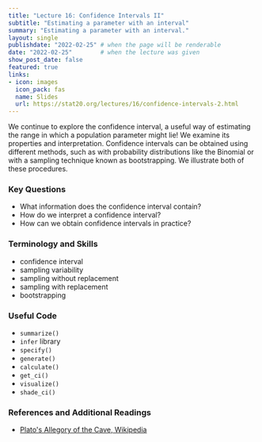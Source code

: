 ```yaml
---
title: "Lecture 16: Confidence Intervals II"
subtitle: "Estimating a parameter with an interval"
summary: "Estimating a parameter with an interval."
layout: single
publishdate: "2022-02-25" # when the page will be renderable
date: "2022-02-25"        # when the lecture was given
show_post_date: false
featured: true
links:
- icon: images
  icon_pack: fas
  name: Slides
  url: https://stat20.org/lectures/16/confidence-intervals-2.html
---
```


We continue to explore the confidence interval, a useful way of estimating the range in which a population parameter might lie! We examine its properties and interpretation. Confidence intervals can be obtained using different methods, such as with probability distributions like the Binomial or with a sampling technique known as bootstrapping. We illustrate both of these procedures. 

### Key Questions

- What information does the confidence interval contain?
- How do we interpret a confidence interval?
- How can we obtain confidence intervals in practice?

### Terminology and Skills

- confidence interval
- sampling variability
- sampling without replacement
- sampling with replacement
- bootstrapping

### Useful Code

- `summarize()`
- `infer` library
- `specify()`
- `generate()`
- `calculate()`
- `get_ci()`
- `visualize()`
- `shade_ci()`

### References and Additional Readings

- [Plato's Allegory of the Cave, Wikipedia](https://en.wikipedia.org/wiki/Allegory_of_the_cave)
